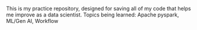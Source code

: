 This is my practice repository, designed for saving all of my code that helps me improve as a data scientist. 
Topics being learned: Apache pyspark, ML/Gen AI, Workflow
